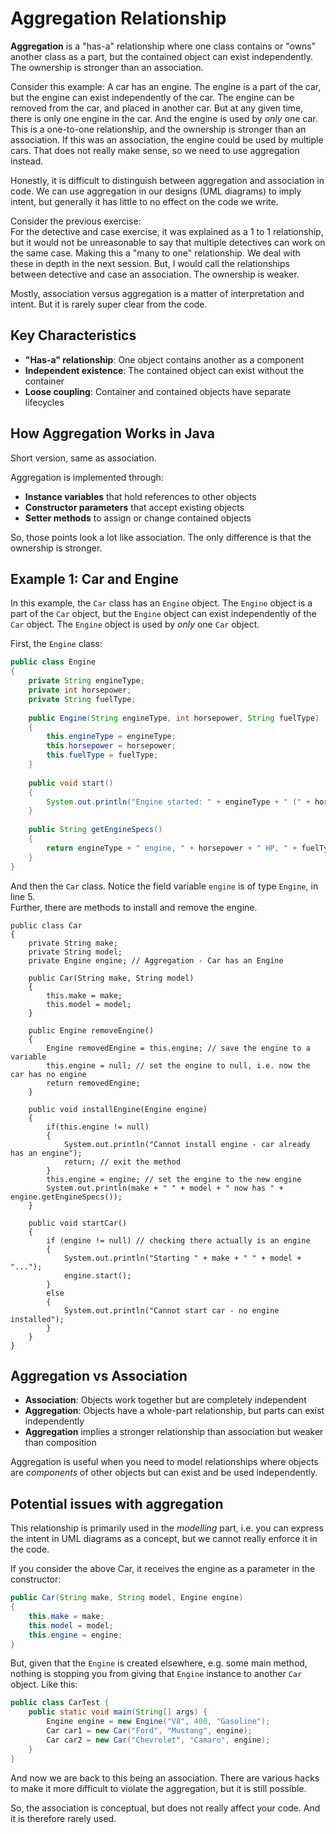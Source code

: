 # Aggregation Relationship

**Aggregation** is a "has-a" relationship where one class contains or "owns" another class as a part, but the contained object can exist independently. The ownership is stronger than an association.

Consider this example: A car has an engine. The engine is a part of the car, but the engine can exist independently of the car. The engine can be removed from the car, and placed in another car. But at any given time, there is only one engine in the car. And the engine is used by _only_ one car.\
This is a one-to-one relationship, and the ownership is stronger than an association. If this was an association, the engine could be used by multiple cars. That does not really make sense, so we need to use aggregation instead.

Honestly, it is difficult to distinguish between aggregation and association in code. We can use aggregation in our designs (UML diagrams) to imply intent, but generally it has little to no effect on the code we write. 

Consider the previous exercise:\
For the detective and case exercise, it was explained as a 1 to 1 relationship, but it would not be unreasonable to say that multiple detectives can work on the same case. Making this a "many to one" relationship. We deal with these in depth in the next session. But, I would call the relationships between detective and case an association. The ownership is weaker.

Mostly, association versus aggregation is a matter of interpretation and intent. But it is rarely super clear from the code.

## Key Characteristics

- **"Has-a" relationship**: One object contains another as a component
- **Independent existence**: The contained object can exist without the container
- **Loose coupling**: Container and contained objects have separate lifecycles

## How Aggregation Works in Java

Short version, same as association.

Aggregation is implemented through:
- **Instance variables** that hold references to other objects
- **Constructor parameters** that accept existing objects
- **Setter methods** to assign or change contained objects

So, those points look a lot like association. The only difference is that the ownership is stronger.

## Example 1: Car and Engine

In this example, the `Car` class has an `Engine` object. The `Engine` object is a part of the `Car` object, but the `Engine` object can exist independently of the `Car` object. The `Engine` object is used by _only_ one `Car` object.

First, the `Engine` class:

```java
public class Engine 
{
    private String engineType;
    private int horsepower;
    private String fuelType;
    
    public Engine(String engineType, int horsepower, String fuelType) 
    {
        this.engineType = engineType;
        this.horsepower = horsepower;
        this.fuelType = fuelType;
    }
    
    public void start() 
    {
        System.out.println("Engine started: " + engineType + " (" + horsepower + " HP)");
    }
    
    public String getEngineSpecs() 
    {
        return engineType + " engine, " + horsepower + " HP, " + fuelType;
    }
}
```

And then the `Car` class. Notice the field variable `engine` is of type `Engine`, in line 5.\
Further, there are methods to install and remove the engine.

```java{5}
public class Car 
{
    private String make;
    private String model;
    private Engine engine; // Aggregation - Car has an Engine
    
    public Car(String make, String model) 
    {
        this.make = make;
        this.model = model;
    }

    public Engine removeEngine()
    {
        Engine removedEngine = this.engine; // save the engine to a variable
        this.engine = null; // set the engine to null, i.e. now the car has no engine
        return removedEngine;
    }
    
    public void installEngine(Engine engine) 
    {
        if(this.engine != null)
        {
            System.out.println("Cannot install engine - car already has an engine");
            return; // exit the method
        }
        this.engine = engine; // set the engine to the new engine
        System.out.println(make + " " + model + " now has " + engine.getEngineSpecs());
    }
    
    public void startCar() 
    {
        if (engine != null) // checking there actually is an engine
        {
            System.out.println("Starting " + make + " " + model + "...");
            engine.start();
        } 
        else 
        {
            System.out.println("Cannot start car - no engine installed");
        }
    }
}
```

## Aggregation vs Association

- **Association**: Objects work together but are completely independent
- **Aggregation**: Objects have a whole-part relationship, but parts can exist independently
- **Aggregation** implies a stronger relationship than association but weaker than composition

Aggregation is useful when you need to model relationships where objects are _components_ of other objects but can exist and be used independently.


## Potential issues with aggregation
This relationship is primarily used in the _modelling_ part, i.e. you can express the intent in UML diagrams as a concept, but we cannot really enforce it in the code.

If you consider the above Car, it receives the engine as a parameter in the constructor:

```java
public Car(String make, String model, Engine engine)
{
    this.make = make;
    this.model = model;
    this.engine = engine;
}
```

But, given that the `Engine` is created elsewhere, e.g. some main method, nothing is stopping you from giving that `Engine` instance to another `Car` object. Like this:

```java
public class CarTest {
    public static void main(String[] args) {
        Engine engine = new Engine("V8", 400, "Gasoline");
        Car car1 = new Car("Ford", "Mustang", engine);
        Car car2 = new Car("Chevrolet", "Camaro", engine);
    }
}
```

And now we are back to this being an association. There are various hacks to make it more difficult to violate the aggregation, but it is still possible.

So, the association is conceptual, but does not really affect your code. And it is therefore rarely used.